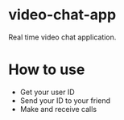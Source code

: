 # video-chat-app
Real time video chat application.

# How to use
* Get your user ID
* Send your ID to your friend
* Make and receive calls 

